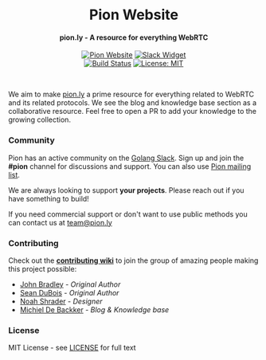 <h1 align="center">
  <br>
  Pion Website
  <br>
</h1>
<h4 align="center">pion.ly - A resource for everything WebRTC</h4>
<p align="center">
  <a href="https://pion.ly"><img src="https://img.shields.io/badge/pion-website-gray.svg?longCache=true&colorB=brightgreen" alt="Pion Website"></a>
  <a href="http://gophers.slack.com/messages/pion"><img src="https://img.shields.io/badge/join-us%20on%20slack-gray.svg?longCache=true&logo=slack&colorB=brightgreen" alt="Slack Widget"></a>
  <br>
  <a href="https://travis-ci.org/pion/website"><img src="https://travis-ci.org/pion/website.svg?branch=master" alt="Build Status"></a>
  <a href="LICENSE"><img src="https://img.shields.io/badge/License-MIT-yellow.svg" alt="License: MIT"></a>
</p>
<br>

We aim to make [pion.ly](https://pion.ly/) a prime resource for everything related to WebRTC and its related protocols. We see the blog and knowledge base section as a collaborative resource. Feel free to open a PR to add your knowledge to the growing collection.

### Community
Pion has an active community on the [Golang Slack](https://invite.slack.golangbridge.org/). Sign up and join the **#pion** channel for discussions and support. You can also use [Pion mailing list](https://groups.google.com/forum/#!forum/pion).

We are always looking to support **your projects**. Please reach out if you have something to build!

If you need commercial support or don't want to use public methods you can contact us at [team@pion.ly](mailto:team@pion.ly)


### Contributing
Check out the **[contributing wiki](https://github.com/pion/webrtc/wiki/Contributing)** to join the group of amazing people making this project possible:

* [John Bradley](https://github.com/kc5nra) - *Original Author*
* [Sean DuBois](https://github.com/Sean-Der) - *Original Author*
* [Noah Shrader](https://github.com/noahshrader) - *Designer*
* [Michiel De Backker](https://github.com/backkem) - *Blog & Knowledge base*

### License
MIT License - see [LICENSE](LICENSE) for full text
